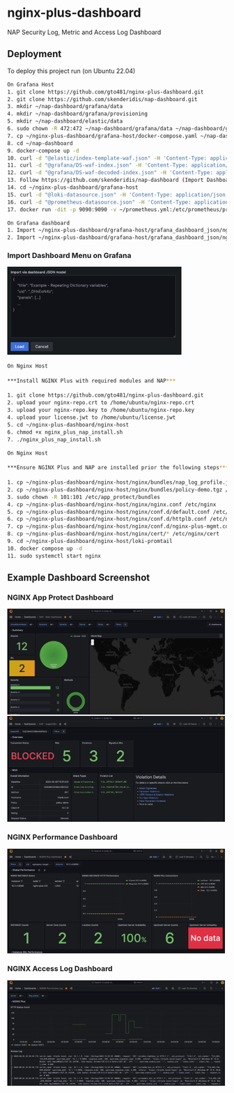 # nginx-plus-dashboard
NAP Security Log, Metric and Access Log Dashboard



## Deployment

To deploy this project run (on Ubuntu 22.04)

```bash
On Grafana Host
1. git clone https://github.com/gto481/nginx-plus-dashboard.git
2. git clone https://github.com/skenderidis/nap-dashboard.git
3. mkdir ~/nap-dashboard/grafana/data
4. mkdir ~/nap-dashboard/grafana/provisioning
5. mkdir ~/nap-dashboard/elastic/data
6. sudo chown -R 472:472 ~/nap-dashboard/grafana/data ~/nap-dashboard/grafana/provisioning
7. cp ~/nginx-plus-dashboard/grafana-host/docker-compose.yaml ~/nap-dashboard
8. cd ~/nap-dashboard
9. docker-compose up -d
10. curl -d "@elastic/index-template-waf.json" -H 'Content-Type: application/json' -X PUT 'http://localhost:9200/_index_template/nginx-nap-logs'
11. curl -d "@grafana/DS-waf-index.json" -H 'Content-Type: application/json' -u 'admin:admin' -X POST 'http://localhost:3000/api/datasources/'
12. curl -d "@grafana/DS-waf-decoded-index.json" -H 'Content-Type: application/json' -u 'admin:admin' -X POST 'http://localhost:3000/api/datasources/'
13. Follow https://github.com/skenderidis/nap-dashboard (Import Dashboard)
14. cd ~/nginx-plus-dashboard/grafana-host
15. curl -d "@loki-datasource.json" -H 'Content-Type: application/json' -u 'admin:admin' -X POST 'http://localhost:3000/api/datasources/'
16. curl -d "@prometheus-datasource.json" -H 'Content-Type: application/json' -u 'admin:admin' -X POST 'http://localhost:3000/api/datasources/'
17. docker run -dit -p 9090:9090 -v ~/prometheus.yml:/etc/prometheus/prometheus.yml --restart=always prom/prometheus
```
```bash
On Grafana dashboard
1. Import ~/nginx-plus-dashboard/grafana-host/grafana_dashboard_json/nginx_plus_metric_dashboard.json
2. Import ~/nginx-plus-dashboard/grafana-host/grafana_dashboard_json/nginx_plus_access_log_dashboard.json
```

### Import Dashboard Menu on Grafana
<img src="images/dashboard-import.jpg" alt="Dashboard Import" width="400px">

```bash
On Nginx Host

***Install NGINX Plus with required modules and NAP***

1. git clone https://github.com/gto481/nginx-plus-dashboard.git
2. upload your nginx-repo.crt to /home/ubuntu/nginx-repo.crt
3. upload your nginx-repo.key to /home/ubuntu/nginx-repo.key
4. upload your license.jwt to /home/ubuntu/license.jwt
5. cd ~/nginx-plus-dashboard/nginx-host
6. chmod +x nginx_plus_nap_install.sh
7. ./nginx_plus_nap_install.sh
```

```bash
On Nginx Host

***Ensure NGINX Plus and NAP are installed prior the following steps***

1. cp ~/nginx-plus-dashboard/nginx-host/nginx/bundles/nap_log_profile.json_dashboard.tgz /etc/app_protect/bundles
2. cp ~/nginx-plus-dashboard/nginx-host/nginx/bundles/policy-demo.tgz /etc/app_protect/bundles
3. sudo chown -R 101:101 /etc/app_protect/bundles
4. cp ~/nginx-plus-dashboard/nginx-host/nginx/nginx.conf /etc/nginx
5. cp ~/nginx-plus-dashboard/nginx-host/nginx/conf.d/default.conf /etc/nginx/conf.d
6. cp ~/nginx-plus-dashboard/nginx-host/nginx/conf.d/httplb.conf /etc/nginx/conf.d
7. cp ~/nginx-plus-dashboard/nginx-host/nginx/conf.d/nginx-plus-mgmt.conf /etc/nginx/conf.d
8. cp ~/nginx-plus-dashboard/nginx-host/nginx/cert/* /etc/nginx/cert
9. cd ~/nginx-plus-dashboard/nginx-host/loki-promtail
10. docker compose up -d
11. sudo systemctl start nginx

```
## Example Dashboard Screenshot
### NGINX App Protect Dashboard
<img src="images/NAP-Main-Dashboard.jpg" alt="NAP-Main-Dashboard" width="500px">
<img src="images/NAP-SupportID.jpg" alt="NAP-SupportID" width="500px">

### NGINX Performance Dashboard
<img src="images/NGINX-Plus-Performance-Dashboard.jpg" alt="NGINX-Plus-Performance-Dashboard" width="500px">

### NGINX Access Log Dashboard
<img src="images/NGINX-Plus-Access-Log.jpg" alt="NGINX-Plus-Access-Log" width="500px">
